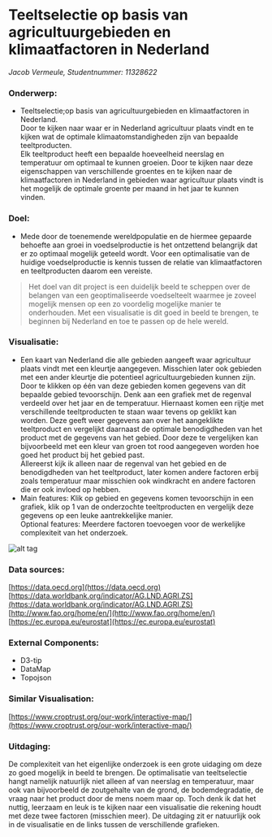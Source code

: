 # Teeltselectie op basis van agricultuurgebieden en klimaatfactoren in Nederland
*Jacob Vermeule, Studentnummer: 11328622*

### Onderwerp:
- Teeltselectie;op basis van agricultuurgebieden en klimaatfactoren in Nederland.<br/>
  Door te kijken naar waar er in Nederland agricultuur plaats vindt en te kijken wat de optimale klimaatomstandigheden zijn van bepaalde teeltproducten. <br/>
  Elk teeltproduct heeft een bepaalde hoeveelheid neerslag en temperatuur om optimaal te kunnen groeien. Door te kijken naar deze eigenschappen 
  van verschillende groentes en te kijken naar de klimaatfactoren in Nederland in gebieden waar agricultuur plaats vindt is het mogelijk de 
  optimale groente per maand in het jaar te kunnen vinden.
  
    
 ### Doel:
 - Mede door de toenemende wereldpopulatie en de hiermee gepaarde behoefte aan groei in voedselproductie is het ontzettend belangrijk
   dat er zo optimaal mogelijk geteeld wordt. Voor een optimalisatie van de huidige voedselproductie is kennis tussen de relatie van 
   klimaatfactoren en teeltproducten daarom een vereiste.<br/>
 >Het doel van dit project is een duidelijk beeld te scheppen over de belangen van een geoptimaliseerde voedselteelt waarmee je zoveel 
 mogelijk mensen op een zo voordelig mogelijke manier te onderhouden. Met een visualisatie is dit goed in beeld te brengen, te beginnen bij 
 Nederland en toe te passen op de hele wereld.
  
### Visualisatie:
- Een kaart van Nederland die alle gebieden aangeeft waar agricultuur plaats vindt met een kleurtje aangegeven. Misschien later ook gebieden
  met een ander kleurtje die potentieel agricultuurgebieden kunnen zijn.<br/>
  Door te klikken op één van deze gebieden komen gegevens van dit bepaalde gebied tevoorschijn. Denk aan een grafiek met de regenval verdeeld 
  over het jaar en de temperatuur. Hiernaast komen een rijtje met verschillende teeltproducten te staan waar tevens op geklikt kan worden.
  Deze geeft weer gegevens aan over het aangeklikte teeltproduct en vergelijkt daarnaast de optimale benodigdheden van het product met de gegevens
  van het gebied. Door deze te vergelijken kan bijvoorbeeld met een kleur van groen tot rood aangegeven worden hoe goed het product bij het gebied
  past.<br/>
  Allereerst kijk ik alleen naar de regenval van het gebied en de benodigdheden van het teeltproduct, later komen andere factoren erbij zoals 
  temperatuur maar misschien ook windkracht en andere factoren die er ook invloed op hebben.
- Main features: Klik op gebied en gegevens komen tevoorschijn in een grafiek, klik op 1 van de onderzochte teeltproducten en vergelijk deze 
  gegevens op een leuke aantrekkelijke manier.<br/>
  Optional features: Meerdere factoren toevoegen voor de werkelijke complexiteit van het onderzoek.

![alt tag](Project/netherlands_land_1970.png)

### Data sources: <br />
[https://data.oecd.org](https://data.oecd.org)<br />
[https://data.worldbank.org/indicator/AG.LND.AGRI.ZS](https://data.worldbank.org/indicator/AG.LND.AGRI.ZS)<br />
[http://www.fao.org/home/en/](http://www.fao.org/home/en/)<br />
[https://ec.europa.eu/eurostat](https://ec.europa.eu/eurostat)<br />


### External Components:
- D3-tip
- DataMap
- Topojson

### Similar Visualisation:<br />
[https://www.croptrust.org/our-work/interactive-map/](https://www.croptrust.org/our-work/interactive-map/)


### Uitdaging:<br/>
De complexiteit van het eigenlijke onderzoek is een grote uidaging om deze zo goed mogelijk in beeld te brengen. De optimalisatie van 
teeltselectie hangt namelijk natuurlijk niet alleen af van neerslag en temperatuur, maar ook van bijvoorbeeld de zoutgehalte van de grond,
de bodemdegradatie, de vraag naar het product door de mens noem maar op. Toch denk ik dat het nuttig, leerzaam en leuk is te kijken naar 
een visualisatie die rekening houdt met deze twee factoren (misschien meer). De uitdaging zit er natuurlijk ook in de visualisatie en de links
tussen de verschillende grafieken.
